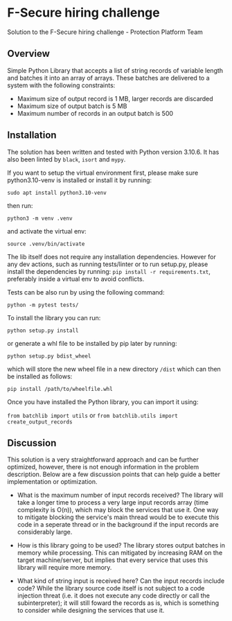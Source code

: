 # F-Secure hiring challenge
Solution to the F-Secure hiring challenge - Protection Platform Team

## Overview
Simple Python Library that accepts a list of string records of variable length and batches it into an array of arrays. These batches are delivered to a system with the following constraints:

- Maximum size of output record is 1 MB, larger records are discarded
- Maximum size of output batch is 5 MB
- Maximum number of records in an output batch is 500

## Installation
The solution has been written and tested with Python version 3.10.6. It has also been linted by `black`, `isort` and `mypy`.

If you want to setup the virtual environment first, please make sure python3.10-venv is installed or install it by running:

`sudo apt install python3.10-venv`

then run:

`python3 -m venv .venv`

and activate the virtual env:

`source .venv/bin/activate`


The lib itself does not require any installation dependencies. However for any dev actions, such as running tests/linter or to run setup.py, please install the dependencies by running: `pip install -r requirements.txt`, preferably inside a virtual env to avoid conflicts.

Tests can be also run by using the following command:

`python -m pytest tests/`

To install the library you can run:

`python setup.py install`

or generate a whl file to be installed by pip later by running:

`python setup.py bdist_wheel`

which will store the new wheel file in a new directory `/dist` which can then be installed as follows:

`pip install /path/to/wheelfile.whl`

Once you have installed the Python library, you can import it using:

`from batchlib import utils`
or
`from batchlib.utils import create_output_records`

## Discussion
This solution is a very straightforward approach and can be further optimized, however, there is not enough information in the problem description. Below are a few discussion points that can help guide a better implementation or optimization.

- What is the maximum number of input records received? The library will take a longer time to process a very large input records array (time complexity is O(n)), which may block the services that use it. One way to mitigate blocking the service's main thread would be to execute this code in a seperate thread or in the background if the input records are considerably large.

- How is this library going to be used? The library stores output batches in memory while processing. This can mitigated by increasing RAM on the target machine/server, but implies that every service that uses this library will require more memory.

- What kind of string input is received here? Can the input records include code? While the library source code itself is not subject to a code injection threat (i.e. it does not execute any code directly or call the subinterpreter); it will still foward the records as is, which is something to consider while designing the services that use it.
